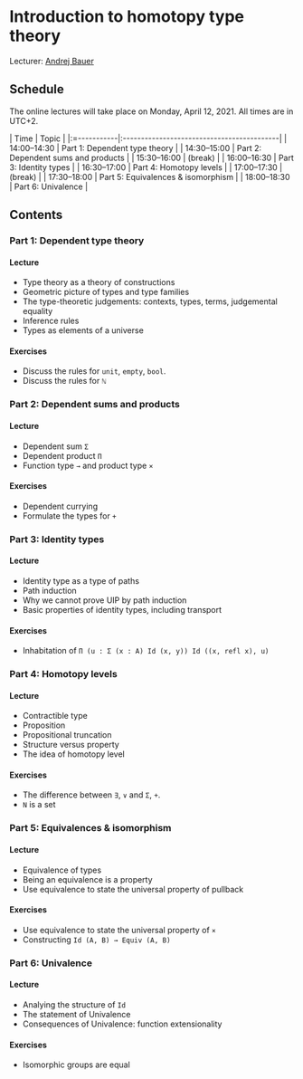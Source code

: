 # Introduction to homotopy type theory

Lecturer: [Andrej Bauer](http://www.andrej.com/)

## Schedule

The online lectures will take place on Monday, April 12, 2021.
All times are in UTC+2.

| Time        | Topic                                      |
|:=-----------|:-------------------------------------------|
| 14:00–14:30 | Part 1: Dependent type theory              |
| 14:30–15:00 | Part 2: Dependent sums and products        |
| 15:30–16:00 | (break)                                    |
| 16:00–16:30 | Part 3: Identity types                     |
| 16:30–17:00 | Part 4: Homotopy levels                    |
| 17:00–17:30 | (break)                                    |
| 17:30–18:00 | Part 5: Equivalences & isomorphism         |
| 18:00–18:30 | Part 6: Univalence                         |

## Contents

### Part 1: Dependent type theory

#### Lecture

* Type theory as a theory of constructions
* Geometric picture of types and type families
* The type-theoretic judgements: contexts, types, terms, judgemental equality
* Inference rules
* Types as elements of a universe

#### Exercises

* Discuss the rules for `unit`, `empty`, `bool`.
* Discuss the rules for `ℕ`


### Part 2: Dependent sums and products

#### Lecture

* Dependent sum `Σ`
* Dependent product `Π`
* Function type `→` and product type `×`

#### Exercises

* Dependent currying
* Formulate the types for `+`

### Part 3: Identity types

#### Lecture

* Identity type as a type of paths
* Path induction
* Why we cannot prove UIP by path induction
* Basic properties of identity types, including transport

#### Exercises

* Inhabitation of `Π (u : Σ (x : A) Id (x, y)) Id ((x, refl x), u)`


### Part 4: Homotopy levels

#### Lecture

* Contractible type
* Proposition
* Propositional truncation
* Structure versus property
* The idea of homotopy level

#### Exercises

* The difference between `∃`, `∨` and `Σ`, `+`.
* `N` is a set

### Part 5: Equivalences & isomorphism

#### Lecture

* Equivalence of types
* Being an equivalence is a property
* Use equivalence to state the universal property of pullback

#### Exercises

* Use equivalence to state the universal property of `×`
* Constructing `Id (A, B) → Equiv (A, B)`

### Part 6: Univalence

#### Lecture

* Analying the structure of `Id`
* The statement of Univalence
* Consequences of Univalence: function extensionality

#### Exercises

* Isomorphic groups are equal
